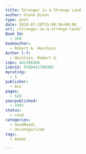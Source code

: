```yaml
---
title: Stranger in a Strange Land
author: Glenn Dixon
type: post
date: 2018-07-28T15:08:36+00:00
url: /stranger-in-a-strange-land/
Book Id:
  - 350
bookauthor:
  - Robert A. Heinlein
Author l-f:
  - Heinlein, Robert A.
isbn: 441788386
isbn13: 9780441788385
myrating:
  - 5
publisher:
  - Ace
pages:
  - 528
yearpublished:
  - 1991
status:
  - read
categories:
  - GoodReads
  - Uncategorized
tags:
  - books

---
```

